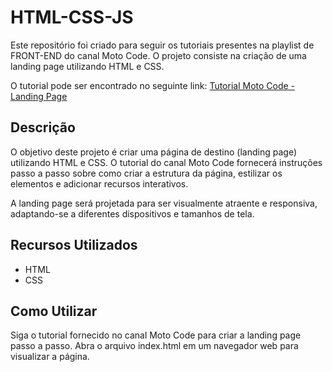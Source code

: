 # HTML-CSS-JS

Este repositório foi criado para seguir os tutoriais presentes na playlist de FRONT-END do canal Moto Code. O projeto consiste na criação de uma landing page utilizando HTML e CSS.

O tutorial pode ser encontrado no seguinte link: [Tutorial Moto Code - Landing Page](https://www.youtube.com/watch?v=x_9EsGA7dQs&list=PLC8TqXFuvRUSN7p2rzAY8G4eOVL40deqL&index=1)

## Descrição
O objetivo deste projeto é criar uma página de destino (landing page) utilizando HTML e CSS. O tutorial do canal Moto Code fornecerá instruções passo a passo sobre como criar a estrutura da página, estilizar os elementos e adicionar recursos interativos.

A landing page será projetada para ser visualmente atraente e responsiva, adaptando-se a diferentes dispositivos e tamanhos de tela.

## Recursos Utilizados
- HTML
- CSS

## Como Utilizar
Siga o tutorial fornecido no canal Moto Code para criar a landing page passo a passo.
Abra o arquivo index.html em um navegador web para visualizar a página.
